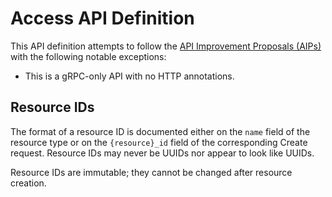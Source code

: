 # Access API Definition

This API definition attempts to follow the
[API Improvement Proposals (AIPs)](https://google.aip.dev/) with the following
notable exceptions:

*   This is a gRPC-only API with no HTTP annotations.

## Resource IDs

The format of a resource ID is documented either on the `name` field of the
resource type or on the `{resource}_id` field of the corresponding Create
request. Resource IDs may never be UUIDs nor appear to look like UUIDs.

Resource IDs are immutable; they cannot be changed after resource creation.
